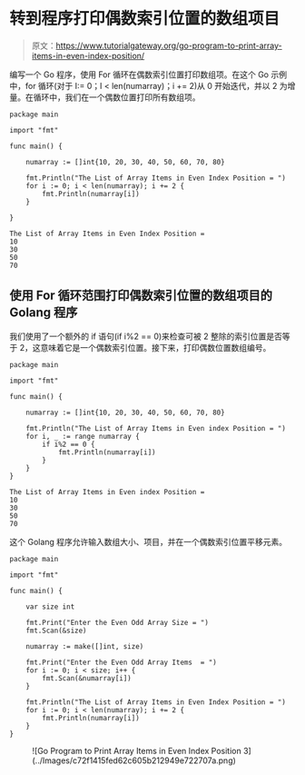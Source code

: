 # 转到程序打印偶数索引位置的数组项目

> 原文：<https://www.tutorialgateway.org/go-program-to-print-array-items-in-even-index-position/>

编写一个 Go 程序，使用 For 循环在偶数索引位置打印数组项。在这个 Go 示例中，for 循环(对于 I:= 0；I < len(numarray)；i += 2)从 0 开始迭代，并以 2 为增量。在循环中，我们在一个偶数位置打印所有数组项。

```
package main

import "fmt"

func main() {

    numarray := []int{10, 20, 30, 40, 50, 60, 70, 80}

    fmt.Println("The List of Array Items in Even Index Position = ")
    for i := 0; i < len(numarray); i += 2 {
        fmt.Println(numarray[i])
    }

} 
```

```
The List of Array Items in Even Index Position = 
10
30
50
70
```

## 使用 For 循环范围打印偶数索引位置的数组项目的 Golang 程序

我们使用了一个额外的 if 语句(if i%2 == 0)来检查可被 2 整除的索引位置是否等于 2，这意味着它是一个偶数索引位置。接下来，打印偶数位置数组编号。

```
package main

import "fmt"

func main() {

    numarray := []int{10, 20, 30, 40, 50, 60, 70, 80}

    fmt.Println("The List of Array Items in Even index Position = ")
    for i, _ := range numarray {
        if i%2 == 0 {
            fmt.Println(numarray[i])
        }
    }
}
```

```
The List of Array Items in Even index Position = 
10
30
50
70
```

这个 Golang 程序允许输入数组大小、项目，并在一个偶数索引位置平移元素。

```
package main

import "fmt"

func main() {

    var size int

    fmt.Print("Enter the Even Odd Array Size = ")
    fmt.Scan(&size)

    numarray := make([]int, size)

    fmt.Print("Enter the Even Odd Array Items  = ")
    for i := 0; i < size; i++ {
        fmt.Scan(&numarray[i])
    }

    fmt.Println("The List of Array Items in Even Index Position = ")
    for i := 0; i < len(numarray); i += 2 {
        fmt.Println(numarray[i])
    }
}
```

<figure class="wp-block-image size-large">![Go Program to Print Array Items in Even Index Position 3](../Images/c72f1415fed62c605b212949e722707a.png)</figure>